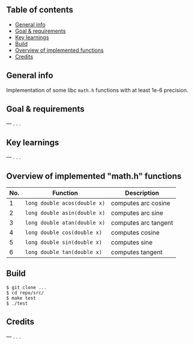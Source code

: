 
## Table of contents
* [General info](https://github.com/rynortheast/S21_math/tree/main#general-info)
* [Goal & requirements](https://github.com/rynortheast/S21_math/tree/main#goal--requirements)
* [Key learnings](https://github.com/rynortheast/S21_math/tree/main#key-learnings)
* [Build](https://github.com/rynortheast/S21_math/tree/main#build)
* [Overview of implemented functions](https://github.com/rynortheast/S21_math/tree/main#overview-of-implemented-functions)
* [Credits](https://github.com/rynortheast/S21_math/tree/main#credits)

## General info 

Implementation of some libc `math.h` functions with at least 1e-6 precision.

## Goal & requirements 

— . . .

## Key learnings

— . . .

## Overview of implemented "math.h" functions

| No. | Function | Description |
| --- | -------- | ----------- |
| 1 | `long double acos(double x)` | computes arc cosine |
| 2 | `long double asin(double x)` | computes arc sine |
| 3 | `long double atan(double x)` | computes arc tangent |
| 4 | `long double cos(double x)` | computes cosine |
| 5 | `long double sin(double x)` | computes sine |
| 6 | `long double tan(double x)` | computes tangent |  

## Build

```
$ git clone ...
$ cd repo/src/
$ make test
$ ./test
```

## Credits

— . . .
